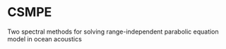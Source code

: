 # CSMPE
Two spectral methods for solving range-independent parabolic equation model in ocean acoustics
